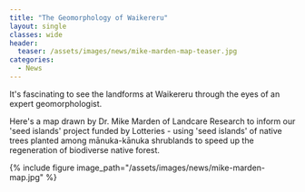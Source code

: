 ```yaml
---
title: "The Geomorphology of Waikereru"
layout: single
classes: wide
header:
  teaser: /assets/images/news/mike-marden-map-teaser.jpg
categories:
  - News
---
```


It's fascinating to see the landforms at Waikereru through the eyes of an expert geomorphologist.  

Here's a map drawn by Dr. Mike Marden of Landcare Research to inform our 'seed islands' project funded by Lotteries - using 'seed islands' of native trees planted among mānuka-kānuka shrublands to speed up the regeneration of biodiverse native forest.

{% include figure image_path="/assets/images/news/mike-marden-map.jpg" %}
